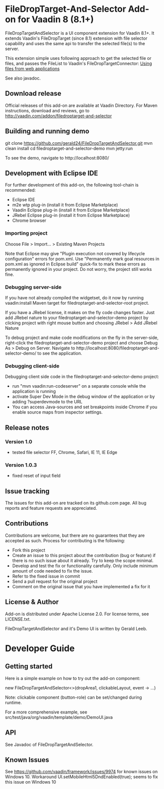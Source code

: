 # FileDropTarget-And-Selector Add-on for Vaadin 8 (8.1+)

FileDropTargetAndSelector is a UI component extension for Vaadin 8.1+.
It extends Vaadin's FileDropTarget (since 8.1) extension with file selector capability and uses the same api to transfer the selected file(s) to the server.

This extension simple uses following approach to get the selected file or files, and passes the FileList to Vaadin's FileDropTargetConnector: [Using files from web applications](https://developer.mozilla.org/en-US/docs/Web/API/File/Using_files_from_web_applications)

See also javadoc.

## Download release

Official releases of this add-on are available at Vaadin Directory. For Maven instructions, download and reviews, go to http://vaadin.com/addon/filedroptarget-and-selector

## Building and running demo

git clone https://github.com/gerald24/FileDropTargetAndSelector.git
mvn clean install
cd filedroptarget-and-selector-demo
mvn jetty:run

To see the demo, navigate to http://localhost:8080/

## Development with Eclipse IDE

For further development of this add-on, the following tool-chain is recommended:
- Eclipse IDE
- m2e wtp plug-in (install it from Eclipse Marketplace)
- Vaadin Eclipse plug-in (install it from Eclipse Marketplace)
- JRebel Eclipse plug-in (install it from Eclipse Marketplace)
- Chrome browser

### Importing project

Choose File > Import... > Existing Maven Projects

Note that Eclipse may give "Plugin execution not covered by lifecycle configuration" errors for pom.xml. Use "Permanently mark goal resources in pom.xml as ignored in Eclipse build" quick-fix to mark these errors as permanently ignored in your project. Do not worry, the project still works fine. 

### Debugging server-side

If you have not already compiled the widgetset, do it now by running vaadin:install Maven target for filedroptarget-and-selector-root project.

If you have a JRebel license, it makes on the fly code changes faster. Just add JRebel nature to your filedroptarget-and-selector-demo project by clicking project with right mouse button and choosing JRebel > Add JRebel Nature

To debug project and make code modifications on the fly in the server-side, right-click the filedroptarget-and-selector-demo project and choose Debug As > Debug on Server. Navigate to http://localhost:8080/filedroptarget-and-selector-demo/ to see the application.

### Debugging client-side

Debugging client side code in the filedroptarget-and-selector-demo project:
  - run "mvn vaadin:run-codeserver" on a separate console while the application is running
  - activate Super Dev Mode in the debug window of the application or by adding ?superdevmode to the URL
  - You can access Java-sources and set breakpoints inside Chrome if you enable source maps from inspector settings.
 
## Release notes

### Version 1.0

- tested file selector FF, Chrome, Safari, IE 11, IE Edge

### Version 1.0.3

- fixed reset of input field


## Issue tracking

The issues for this add-on are tracked on its github.com page. All bug reports and feature requests are appreciated. 

## Contributions

Contributions are welcome, but there are no guarantees that they are accepted as such. Process for contributing is the following:
- Fork this project
- Create an issue to this project about the contribution (bug or feature) if there is no such issue about it already. Try to keep the scope minimal.
- Develop and test the fix or functionality carefully. Only include minimum amount of code needed to fix the issue.
- Refer to the fixed issue in commit
- Send a pull request for the original project
- Comment on the original issue that you have implemented a fix for it

## License & Author

Add-on is distributed under Apache License 2.0. For license terms, see LICENSE.txt.

FileDropTargetAndSelector and it's Demo UI is written by Gerald Leeb.

# Developer Guide

## Getting started

Here is a simple example on how to try out the add-on component:

new FileDropTargetAndSelector<>(dropArea1, clickableLayout, event -> ...)

Note: clickable component (button-role) can be set/changed during runtime. 

For a more comprehensive example, see src/test/java/org/vaadin/template/demo/DemoUI.java

## API

See Javadoc of FileDropTargetAndSelector.

## Known Issues

See https://github.com/vaadin/framework/issues/9974 for known issues on Windows 10.
Workaround UI.setMobileHtml5DndEnabled(true); seems to fix this issue on Windows 10
